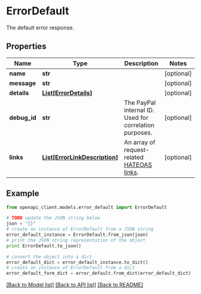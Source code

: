 # ErrorDefault

The default error response.

## Properties

Name | Type | Description | Notes
------------ | ------------- | ------------- | -------------
**name** | **str** |  | [optional] 
**message** | **str** |  | [optional] 
**details** | [**List[ErrorDetails]**](ErrorDetails.md) |  | [optional] 
**debug_id** | **str** | The PayPal internal ID. Used for correlation purposes. | [optional] 
**links** | [**List[ErrorLinkDescription]**](ErrorLinkDescription.md) | An array of request-related [HATEOAS links](https://en.wikipedia.org/wiki/HATEOAS). | [optional] 

## Example

```python
from openapi_client.models.error_default import ErrorDefault

# TODO update the JSON string below
json = "{}"
# create an instance of ErrorDefault from a JSON string
error_default_instance = ErrorDefault.from_json(json)
# print the JSON string representation of the object
print ErrorDefault.to_json()

# convert the object into a dict
error_default_dict = error_default_instance.to_dict()
# create an instance of ErrorDefault from a dict
error_default_form_dict = error_default.from_dict(error_default_dict)
```
[[Back to Model list]](../README.md#documentation-for-models) [[Back to API list]](../README.md#documentation-for-api-endpoints) [[Back to README]](../README.md)


